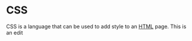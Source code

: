 # CSS

CSS is a language that can be used to add style to an [HTML](/wiki/HTML) page.
This is an edit
